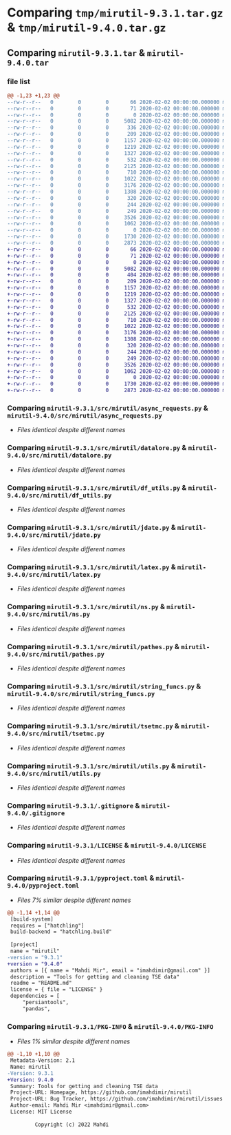 # Comparing `tmp/mirutil-9.3.1.tar.gz` & `tmp/mirutil-9.4.0.tar.gz`

## Comparing `mirutil-9.3.1.tar` & `mirutil-9.4.0.tar`

### file list

```diff
@@ -1,23 +1,23 @@
--rw-r--r--   0        0        0       66 2020-02-02 00:00:00.000000 mirutil-9.3.1/.gitattributes
--rw-r--r--   0        0        0       71 2020-02-02 00:00:00.000000 mirutil-9.3.1/requirements.txt
--rw-r--r--   0        0        0        0 2020-02-02 00:00:00.000000 mirutil-9.3.1/src/mirutil/__init__.py
--rw-r--r--   0        0        0     5082 2020-02-02 00:00:00.000000 mirutil-9.3.1/src/mirutil/async_requests.py
--rw-r--r--   0        0        0      336 2020-02-02 00:00:00.000000 mirutil-9.3.1/src/mirutil/codal.py
--rw-r--r--   0        0        0      209 2020-02-02 00:00:00.000000 mirutil-9.3.1/src/mirutil/const.py
--rw-r--r--   0        0        0     1157 2020-02-02 00:00:00.000000 mirutil-9.3.1/src/mirutil/datalore.py
--rw-r--r--   0        0        0     1219 2020-02-02 00:00:00.000000 mirutil-9.3.1/src/mirutil/df_utils.py
--rw-r--r--   0        0        0     1327 2020-02-02 00:00:00.000000 mirutil-9.3.1/src/mirutil/jdate.py
--rw-r--r--   0        0        0      532 2020-02-02 00:00:00.000000 mirutil-9.3.1/src/mirutil/latex.py
--rw-r--r--   0        0        0     2125 2020-02-02 00:00:00.000000 mirutil-9.3.1/src/mirutil/ns.py
--rw-r--r--   0        0        0      710 2020-02-02 00:00:00.000000 mirutil-9.3.1/src/mirutil/pathes.py
--rw-r--r--   0        0        0     1022 2020-02-02 00:00:00.000000 mirutil-9.3.1/src/mirutil/string_funcs.py
--rw-r--r--   0        0        0     3176 2020-02-02 00:00:00.000000 mirutil-9.3.1/src/mirutil/tsetmc.py
--rw-r--r--   0        0        0     1308 2020-02-02 00:00:00.000000 mirutil-9.3.1/src/mirutil/utils.py
--rw-r--r--   0        0        0      320 2020-02-02 00:00:00.000000 mirutil-9.3.1/test/t_async_requests.py
--rw-r--r--   0        0        0      244 2020-02-02 00:00:00.000000 mirutil-9.3.1/test/t_download.py
--rw-r--r--   0        0        0      249 2020-02-02 00:00:00.000000 mirutil-9.3.1/test/test.py
--rw-r--r--   0        0        0     3526 2020-02-02 00:00:00.000000 mirutil-9.3.1/.gitignore
--rw-r--r--   0        0        0     1062 2020-02-02 00:00:00.000000 mirutil-9.3.1/LICENSE
--rw-r--r--   0        0        0        0 2020-02-02 00:00:00.000000 mirutil-9.3.1/README.md
--rw-r--r--   0        0        0     1730 2020-02-02 00:00:00.000000 mirutil-9.3.1/pyproject.toml
--rw-r--r--   0        0        0     2873 2020-02-02 00:00:00.000000 mirutil-9.3.1/PKG-INFO
+-rw-r--r--   0        0        0       66 2020-02-02 00:00:00.000000 mirutil-9.4.0/.gitattributes
+-rw-r--r--   0        0        0       71 2020-02-02 00:00:00.000000 mirutil-9.4.0/requirements.txt
+-rw-r--r--   0        0        0        0 2020-02-02 00:00:00.000000 mirutil-9.4.0/src/mirutil/__init__.py
+-rw-r--r--   0        0        0     5082 2020-02-02 00:00:00.000000 mirutil-9.4.0/src/mirutil/async_requests.py
+-rw-r--r--   0        0        0      404 2020-02-02 00:00:00.000000 mirutil-9.4.0/src/mirutil/codal.py
+-rw-r--r--   0        0        0      209 2020-02-02 00:00:00.000000 mirutil-9.4.0/src/mirutil/const.py
+-rw-r--r--   0        0        0     1157 2020-02-02 00:00:00.000000 mirutil-9.4.0/src/mirutil/datalore.py
+-rw-r--r--   0        0        0     1219 2020-02-02 00:00:00.000000 mirutil-9.4.0/src/mirutil/df_utils.py
+-rw-r--r--   0        0        0     1327 2020-02-02 00:00:00.000000 mirutil-9.4.0/src/mirutil/jdate.py
+-rw-r--r--   0        0        0      532 2020-02-02 00:00:00.000000 mirutil-9.4.0/src/mirutil/latex.py
+-rw-r--r--   0        0        0     2125 2020-02-02 00:00:00.000000 mirutil-9.4.0/src/mirutil/ns.py
+-rw-r--r--   0        0        0      710 2020-02-02 00:00:00.000000 mirutil-9.4.0/src/mirutil/pathes.py
+-rw-r--r--   0        0        0     1022 2020-02-02 00:00:00.000000 mirutil-9.4.0/src/mirutil/string_funcs.py
+-rw-r--r--   0        0        0     3176 2020-02-02 00:00:00.000000 mirutil-9.4.0/src/mirutil/tsetmc.py
+-rw-r--r--   0        0        0     1308 2020-02-02 00:00:00.000000 mirutil-9.4.0/src/mirutil/utils.py
+-rw-r--r--   0        0        0      320 2020-02-02 00:00:00.000000 mirutil-9.4.0/test/t_async_requests.py
+-rw-r--r--   0        0        0      244 2020-02-02 00:00:00.000000 mirutil-9.4.0/test/t_download.py
+-rw-r--r--   0        0        0      249 2020-02-02 00:00:00.000000 mirutil-9.4.0/test/test.py
+-rw-r--r--   0        0        0     3526 2020-02-02 00:00:00.000000 mirutil-9.4.0/.gitignore
+-rw-r--r--   0        0        0     1062 2020-02-02 00:00:00.000000 mirutil-9.4.0/LICENSE
+-rw-r--r--   0        0        0        0 2020-02-02 00:00:00.000000 mirutil-9.4.0/README.md
+-rw-r--r--   0        0        0     1730 2020-02-02 00:00:00.000000 mirutil-9.4.0/pyproject.toml
+-rw-r--r--   0        0        0     2873 2020-02-02 00:00:00.000000 mirutil-9.4.0/PKG-INFO
```

### Comparing `mirutil-9.3.1/src/mirutil/async_requests.py` & `mirutil-9.4.0/src/mirutil/async_requests.py`

 * *Files identical despite different names*

### Comparing `mirutil-9.3.1/src/mirutil/datalore.py` & `mirutil-9.4.0/src/mirutil/datalore.py`

 * *Files identical despite different names*

### Comparing `mirutil-9.3.1/src/mirutil/df_utils.py` & `mirutil-9.4.0/src/mirutil/df_utils.py`

 * *Files identical despite different names*

### Comparing `mirutil-9.3.1/src/mirutil/jdate.py` & `mirutil-9.4.0/src/mirutil/jdate.py`

 * *Files identical despite different names*

### Comparing `mirutil-9.3.1/src/mirutil/latex.py` & `mirutil-9.4.0/src/mirutil/latex.py`

 * *Files identical despite different names*

### Comparing `mirutil-9.3.1/src/mirutil/ns.py` & `mirutil-9.4.0/src/mirutil/ns.py`

 * *Files identical despite different names*

### Comparing `mirutil-9.3.1/src/mirutil/pathes.py` & `mirutil-9.4.0/src/mirutil/pathes.py`

 * *Files identical despite different names*

### Comparing `mirutil-9.3.1/src/mirutil/string_funcs.py` & `mirutil-9.4.0/src/mirutil/string_funcs.py`

 * *Files identical despite different names*

### Comparing `mirutil-9.3.1/src/mirutil/tsetmc.py` & `mirutil-9.4.0/src/mirutil/tsetmc.py`

 * *Files identical despite different names*

### Comparing `mirutil-9.3.1/src/mirutil/utils.py` & `mirutil-9.4.0/src/mirutil/utils.py`

 * *Files identical despite different names*

### Comparing `mirutil-9.3.1/.gitignore` & `mirutil-9.4.0/.gitignore`

 * *Files identical despite different names*

### Comparing `mirutil-9.3.1/LICENSE` & `mirutil-9.4.0/LICENSE`

 * *Files identical despite different names*

### Comparing `mirutil-9.3.1/pyproject.toml` & `mirutil-9.4.0/pyproject.toml`

 * *Files 7% similar despite different names*

```diff
@@ -1,14 +1,14 @@
 [build-system]
 requires = ["hatchling"]
 build-backend = "hatchling.build"
 
 [project]
 name = "mirutil"
-version = "9.3.1"
+version = "9.4.0"
 authors = [{ name = "Mahdi Mir", email = "imahdimir@gmail.com" }]
 description = "Tools for getting and cleaning TSE data"
 readme = "README.md"
 license = { file = "LICENSE" }
 dependencies = [
     "persiantools",
     "pandas",
```

### Comparing `mirutil-9.3.1/PKG-INFO` & `mirutil-9.4.0/PKG-INFO`

 * *Files 1% similar despite different names*

```diff
@@ -1,10 +1,10 @@
 Metadata-Version: 2.1
 Name: mirutil
-Version: 9.3.1
+Version: 9.4.0
 Summary: Tools for getting and cleaning TSE data
 Project-URL: Homepage, https://github.com/imahdimir/mirutil
 Project-URL: Bug Tracker, https://github.com/imahdimir/mirutil/issues
 Author-email: Mahdi Mir <imahdimir@gmail.com>
 License: MIT License
         
         Copyright (c) 2022 Mahdi
```

